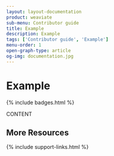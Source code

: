 ```yaml
---
layout: layout-documentation
product: weaviate
sub-menu: Contributor guide
title: Example
description: Example
tags: ['Contributor guide', 'Example']
menu-order: 1
open-graph-type: article
og-img: documentation.jpg
---
```


# Example

{% include badges.html %}

CONTENT

## More Resources

{% include support-links.html %}